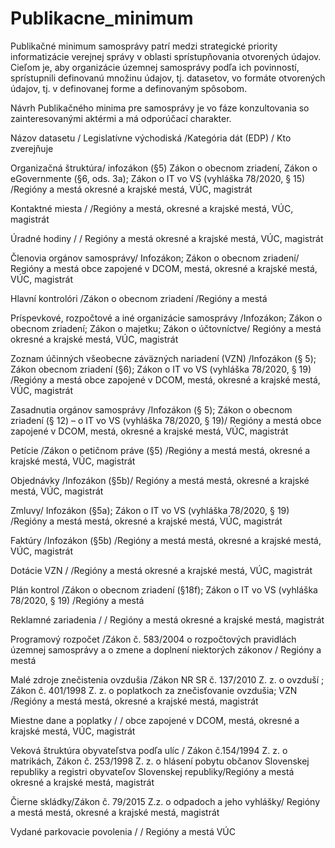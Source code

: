 # Publikacne_minimum

Publikačné minimum samosprávy patrí medzi strategické priority informatizácie verejnej správy v oblasti sprístupňovania otvorených údajov. Cieľom je, aby organizácie územnej samosprávy podľa ich povinností, sprístupnili definovanú množinu údajov, tj. datasetov, vo formáte otvorených údajov, tj. v definovanej forme a definovaným spôsobom. 

Návrh Publikačného minima pre samosprávy je vo fáze konzultovania so zainteresovanými aktérmi a má odporúčací charakter. 

Názov datasetu / Legislatívne východiská	/Kategória dát (EDP)	/  Kto zverejňuje

Organizačná štruktúra/	infozákon (§5) Zákon o obecnom zriadení, Zákon o eGovernmente  (§6, ods. 3a); Zákon o IT vo VS  (vyhláška 78/2020, § 15)	/Regióny a mestá	okresné a krajské mestá, VÚC, magistrát

Kontaktné miesta	/ /Regióny a mestá,	okresné a krajské mestá, VÚC, magistrát

Úradné hodiny	/  /	Regióny a mestá	okresné a krajské mestá, VÚC, magistrát

Členovia orgánov samosprávy/	Infozákon; Zákon o obecnom zriadení/	Regióny a mestá	obce zapojené v DCOM, mestá, okresné a krajské mestá, VÚC, magistrát

Hlavní kontrolóri 	/Zákon o obecnom zriadení	/Regióny a mestá	

Príspevkové, rozpočtové a iné organizácie samosprávy 	/Infozákon; Zákon o obecnom zriadení; Zákon o majetku; Zákon o  účtovníctve/	Regióny a mestá	okresné a krajské mestá, VÚC, magistrát

Zoznam účinných všeobecne záväzných nariadení (VZN)	/Infozákon (§ 5); Zákon obecnom zriadení (§6); Zákon o IT vo VS (vyhláška 78/2020, § 19)	/Regióny a mestá	obce zapojené v DCOM, mestá, okresné a krajské mestá, VÚC, magistrát

Zasadnutia orgánov samosprávy	/Infozákon (§ 5); Zákon o obecnom zriadení (§ 12) – o IT vo VS (vyhláška 78/2020, § 19)/	Regióny a mestá	obce zapojené v DCOM, mestá, okresné a krajské mestá, VÚC, magistrát

Petície	/Zákon o petičnom práve (§5)	/Regióny a mestá	mestá, okresné a krajské mestá, VÚC, magistrát

Objednávky	/Infozákon  (§5b)/	Regióny a mestá	mestá, okresné a krajské mestá, VÚC, magistrát

Zmluvy/	Infozákon  (§5a); Zákon o IT vo VS (vyhláška 78/2020, § 19)	/Regióny a mestá	mestá, okresné a krajské mestá, VÚC, magistrát

Faktúry	/Infozákon  (§5b)	/Regióny a mestá	mestá, okresné a krajské mestá, VÚC, magistrát

Dotácie	VZN	/   /Regióny a mestá	okresné a krajské mestá, VÚC, magistrát

Plán kontrol	/Zákon o obecnom zriadení (§18f); Zákon o IT vo VS (vyhláška 78/2020, § 19)	/Regióny a mestá	

Reklamné zariadenia	/   /	Regióny a mestá	okresné a krajské mestá, magistrát

Programový rozpočet	/Zákon č. 583/2004 o rozpočtových pravidlách územnej samosprávy a o zmene a doplnení niektorých zákonov	/ Regióny a mestá	

Malé zdroje znečistenia ovzdušia 	/Zákon NR SR č. 137/2010 Z. z. o ovzduší ; Zákon č. 401/1998 Z. z. o poplatkoch za znečisťovanie ovzdušia; VZN	/Regióny a mestá	mestá, okresné a krajské mestá, magistrát

Miestne dane a poplatky	/   /	obce zapojené v DCOM, mestá, okresné a krajské mestá, VÚC, magistrát

Veková štruktúra obyvateľstva podľa ulíc	/ Zákon č.154/1994 Z. z.  o matrikách,  Zákon č. 253/1998 Z. z. o hlásení pobytu občanov Slovenskej republiky a registri obyvateľov Slovenskej republiky/Regióny a mestá	okresné a krajské mestá, magistrát

Čierne skládky/Zákon č. 79/2015 Z.z. o odpadoch a jeho vyhlášky/	Regióny a mestá	mestá, okresné a krajské mestá,  magistrát

Vydané parkovacie povolenia	/   /	Regióny a mestá	VÚC
